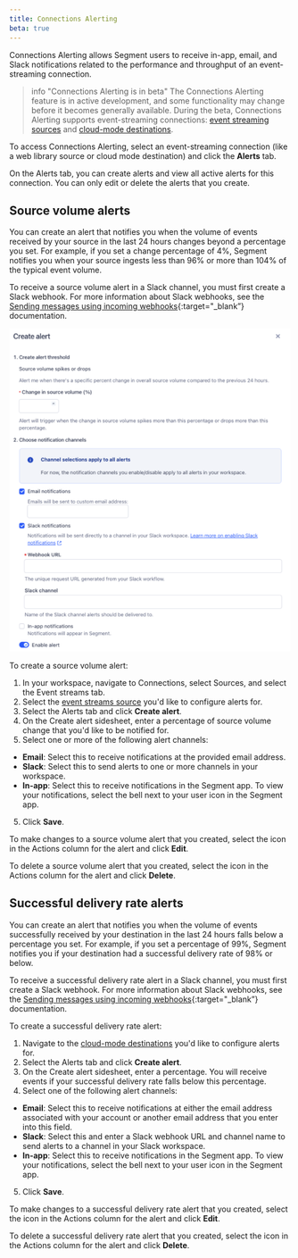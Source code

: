 ```yaml
---
title: Connections Alerting
beta: true
---
```


Connections Alerting allows Segment users to receive in-app, email, and Slack notifications related to the performance and throughput of an event-streaming connection. 

> info "Connections Alerting is in beta"
> The Connections Alerting feature is in active development, and some functionality may change before it becomes generally available. During the beta, Connections Alerting supports event-streaming connections: [event streaming sources](/docs/connections/sources/#event-streams-sources) and [cloud-mode destinations](/docs/connections/destinations/#:~:text=Cloud%2Dmode%3A%20The%20sources%20send%20data%20directly%20to%20the%20Segment%20servers%2C%20which%20then%20translate%20it%20for%20each%20connected%20downstream%20destination%2C%20and%20send%20it%20on.).

To access Connections Alerting, select an event-streaming connection (like a web library source or cloud mode destination) and click the **Alerts** tab. 

On the Alerts tab, you can create alerts and view all active alerts for this connection. You can only edit or delete the alerts that you create.

## Source volume alerts

You can create an alert that notifies you when the volume of events received by your source in the last 24 hours changes beyond a percentage you set. For example, if you set a change percentage of 4%, Segment notifies you when your source ingests less than 96% or more than 104% of the typical event volume. 

To receive a source volume alert in a Slack channel, you must first create a Slack webhook. For more information about Slack webhooks, see the [Sending messages using incoming webhooks](https://api.slack.com/messaging/webhooks){:target="_blank”} documentation.

![A screenshot of the Source Volume alert creation sidesheet.](images/alerting-source-alert.png)

To create a source volume alert: 
1. In your workspace, navigate to Connections, select Sources, and select the Event streams tab. 
2. Select the [event streams source](/docs/connections/sources/#event-streams-sources) you'd like to configure alerts for. 
2. Select the Alerts tab and click **Create alert**. 
3. On the Create alert sidesheet, enter a percentage of source volume change that you'd like to be notified for. 
4. Select one or more of the following alert channels:
  - **Email**: Select this to receive notifications at the provided email address. 
  - **Slack**: Select this to send alerts to one or more channels in your workspace. 
  - **In-app**: Select this to receive notifications in the Segment app. To view your notifications, select the bell next to your user icon in the Segment app. 
5. Click **Save**.

To make changes to a source volume alert that you created, select the icon in the Actions column for the alert and click **Edit**. 

To delete a source volume alert that you created, select the icon in the Actions column for the alert and click **Delete**. 

## Successful delivery rate alerts

You can create an alert that notifies you when the volume of events successfully received by your destination in the last 24 hours falls below a percentage you set. For example, if you set a percentage of 99%, Segment notifies you if your destination had a successful delivery rate of 98% or below. 

To receive a successful delivery rate alert in a Slack channel, you must first create a Slack webhook. For more information about Slack webhooks, see the [Sending messages using incoming webhooks](https://api.slack.com/messaging/webhooks){:target="_blank”} documentation.

To create a successful delivery rate alert: 
1. Navigate to the [cloud-mode destinations](/docs/connections/destinations/#:~:text=Cloud%2Dmode%3A%20The%20sources%20send%20data%20directly%20to%20the%20Segment%20servers%2C%20which%20then%20translate%20it%20for%20each%20connected%20downstream%20destination%2C%20and%20send%20it%20on.) you'd like to configure alerts for. 
2. Select the Alerts tab and click **Create alert**. 
3. On the Create alert sidesheet, enter a percentage. You will receive events if your successful delivery rate falls below this percentage. 
4. Select one of the following alert channels:
  - **Email**: Select this to receive notifications at either the email address associated with your account or another email address that you enter into this field. 
  - **Slack**: Select this and enter a Slack webhook URL and channel name to send alerts to a channel in your Slack workspace.
  - **In-app**: Select this to receive notifications in the Segment app. To view your notifications, select the bell next to your user icon in the Segment app. 
5. Click **Save**.

To make changes to a successful delivery rate alert that you created, select the icon in the Actions column for the alert and click **Edit**. 

To delete a successful delivery rate alert that you created, select the icon in the Actions column for the alert and click **Delete**. 